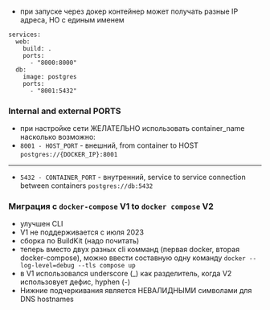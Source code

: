 ####
- при запуске через докер контейнер может получать разные IP адреса, НО с единым именем
```
services:
  web:
    build: .
    ports:
      - "8000:8000"
  db:
    image: postgres
    ports:
      - "8001:5432"
```
### Internal and external PORTS
- при настройке сети ЖЕЛАТЕЛЬНО использовать container_name насколько возможно:
- `8001 - HOST_PORT` - внешний, from container to HOST
```postgres://{DOCKER_IP}:8001```
<hr>

- `5432 - CONTAINER_PORT` - внутренний, service to service connection between containers
```postgres://db:5432 ```

### Миграция с `docker-compose` V1 to `docker compose` V2
- улучшен CLI
- V1 не поддерживается с июля 2023
- cборка по BuildKit (надо почитать)
- теперь вместо двух разных cli комманд (первая docker, вторая docker-compose), можно ввести составную одну команду `docker --log-level=debug --tls compose up`
- в V1 использовался underscore (_) как разделитель, когда V2 использовует дефис, hyphen (-)
- Нижние подчеркивания является НЕВАЛИДНЫМИ символами для DNS hostnames

